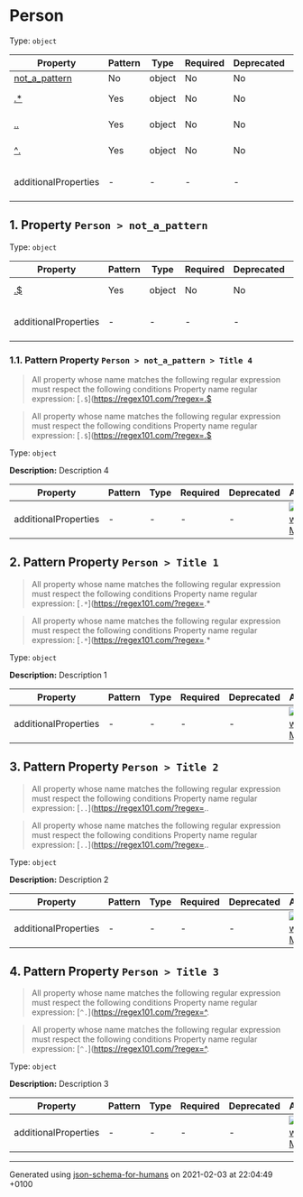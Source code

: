 

# Person

Type: `object`

| Property | Pattern | Type | Required | Deprecated | Additional | Description |
| -------- | ------- | ---- | -------- | ---------- | ---------- | ----------- |
| [not_a_pattern](#not_a_pattern)|No|object|No|No| No|-|
| [.*](#pattern1)|Yes|object|No|No| No|Description 1|
| [..](#pattern2)|Yes|object|No|No| No|Description 2|
| [^.](#pattern3)|Yes|object|No|No| No|Description 3|
  | additionalProperties | - | - | - | - |  [![made-with-Markdown](https://img.shields.io/badge/Any%20type-allowed-green)](# "Additional Properties of any type are allowed.") | - |

##  <a name="not_a_pattern"></a>1.  Property `Person > not_a_pattern`

Type: `object`

| Property | Pattern | Type | Required | Deprecated | Additional | Description |
| -------- | ------- | ---- | -------- | ---------- | ---------- | ----------- |
| [.$](#not_a_pattern_pattern1)|Yes|object|No|No| No|Description 4|
  | additionalProperties | - | - | - | - |  [![made-with-Markdown](https://img.shields.io/badge/Any%20type-allowed-green)](# "Additional Properties of any type are allowed.") | - |

###  <a name="not_a_pattern_pattern1"></a>1.1. Pattern Property `Person > not_a_pattern > Title 4`
> All property whose name matches the following regular expression must respect the following conditions
  Property name regular expression: 
[`.$`](https://regex101.com/?regex=.$

> All property whose name matches the following regular expression must respect the following conditions
  Property name regular expression: 
[`.$`](https://regex101.com/?regex=.$

Type: `object`

**Description:** Description 4

| Property | Pattern | Type | Required | Deprecated | Additional | Description |
| -------- | ------- | ---- | -------- | ---------- | ---------- | ----------- |
  | additionalProperties | - | - | - | - |  [![made-with-Markdown](https://img.shields.io/badge/Any%20type-allowed-green)](# "Additional Properties of any type are allowed.") | - |

##  <a name="pattern1"></a>2. Pattern Property `Person > Title 1`
> All property whose name matches the following regular expression must respect the following conditions
  Property name regular expression: 
[`.*`](https://regex101.com/?regex=.*

> All property whose name matches the following regular expression must respect the following conditions
  Property name regular expression: 
[`.*`](https://regex101.com/?regex=.*

Type: `object`

**Description:** Description 1

| Property | Pattern | Type | Required | Deprecated | Additional | Description |
| -------- | ------- | ---- | -------- | ---------- | ---------- | ----------- |
  | additionalProperties | - | - | - | - |  [![made-with-Markdown](https://img.shields.io/badge/Any%20type-allowed-green)](# "Additional Properties of any type are allowed.") | - |

##  <a name="pattern2"></a>3. Pattern Property `Person > Title 2`
> All property whose name matches the following regular expression must respect the following conditions
  Property name regular expression: 
[`..`](https://regex101.com/?regex=..

> All property whose name matches the following regular expression must respect the following conditions
  Property name regular expression: 
[`..`](https://regex101.com/?regex=..

Type: `object`

**Description:** Description 2

| Property | Pattern | Type | Required | Deprecated | Additional | Description |
| -------- | ------- | ---- | -------- | ---------- | ---------- | ----------- |
  | additionalProperties | - | - | - | - |  [![made-with-Markdown](https://img.shields.io/badge/Any%20type-allowed-green)](# "Additional Properties of any type are allowed.") | - |

##  <a name="pattern3"></a>4. Pattern Property `Person > Title 3`
> All property whose name matches the following regular expression must respect the following conditions
  Property name regular expression: 
[`^.`](https://regex101.com/?regex=^.

> All property whose name matches the following regular expression must respect the following conditions
  Property name regular expression: 
[`^.`](https://regex101.com/?regex=^.

Type: `object`

**Description:** Description 3

| Property | Pattern | Type | Required | Deprecated | Additional | Description |
| -------- | ------- | ---- | -------- | ---------- | ---------- | ----------- |
  | additionalProperties | - | - | - | - |  [![made-with-Markdown](https://img.shields.io/badge/Any%20type-allowed-green)](# "Additional Properties of any type are allowed.") | - |

----------------------------------------------------------------------------------------------------------------------------
Generated using [json-schema-for-humans](https://github.com/coveooss/json-schema-for-humans) on 2021-02-03 at 22:04:49 +0100